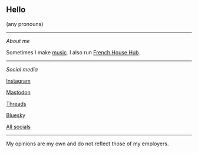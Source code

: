 ## Hello

(any pronouns)

----

_About me_

Sometimes I make [music](https://linktr.ee/stareffect).
I also run [French House Hub](https://www.frenchhousehub.xyz/).

----

_Social media_

[Instagram](https://www.instagram.com/nintendult)

<a rel="me" href="https://mastodon.social/@Nintendult">Mastodon</a>

<a rel="me" href="https://www.threads.net/@nintendult">Threads</a>

[Bluesky](https://bsky.app/profile/nintendult.xyz)

[All socials](/social-media)

----

My opinions are my own and do not reflect those of my employers.

